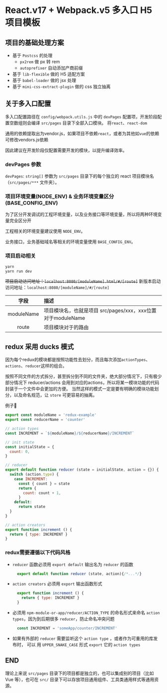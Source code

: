 # React.v17 + Webpack.v5 多入口 H5 项目模板

## 项目的基础处理方案

- 基于 `Postcss` 的处理
  - `px2rem` 做 px 转 rem
  - `autoprefixer` 自动添加产商前缀
- 基于 `lib-flexible` 做的 H5 适配方案
- 基于 `babel-loader` 做的 jsx 处理
- 基于 `mini-css-extract-plugin` 做的 css 独立抽离

## 关于多入口配置

多入口配置路径在 `config/webpack.utils.js` 中的 `devPages` 配置项，开发阶段配置空数组则会编译 `src/pages` 目录下全部入口模块。 将`react`、`react-dom`

通用的依赖提取出为vendor.js，如果项目不依赖`react`，或者为其他如`vue`的依赖可修改vendors.js依赖

因此建议在开发阶段仅配置需要开发的模块，以提升编译效率。

### devPages 参数

`devPages`: `string[]` 参数为 `src/pages` 目录下的每个独立的 react 项目模块名（`src/pages/***` 文件夹）。

### 项目环境变量(NODE_ENV) & 业务环境变量区分(BASE_CONFIG_ENV)

为了区分开发调试的工程环境变量，以及业务接口等环境变量，所以将两种环境变量完全区分开

工程相关的环境变量建议使用 `NODE_ENV`。

业务接口，业务基础域名等相关的环境变量使用 `BASE_CONFIG_ENV`。

### 项目启动相关

```bash
yarn
yarn run dev
```

~~项目启动访问地址：`localhost:8080/[moduleName].html/#/[route]`~~
新版本启动访问地址：`localhost:8080/[moduleName]/#/[route]`

|字段 | 描述|
|:---:|:----|
|moduleName | 项目模块名，也就是项目 src/pages/xxx，xxx位置对于moduleName|
|route | 项目模块对于的路由|

## redux 采用 ducks 模式

因为每个redux的模块都是按照功能性去划分，而且每次添加`actionTypes`、`actions`、`reducer`这样的组合。

按照不同文件的方式拆分，甚至拆分到不同的文件夹，绝大部分情况下，只有极少部分情况下 reducer/actions 会用到对应的actions，所以将某一模块功能的代码封装于一个文件中会更加的方便。
当然这样的模式一定是要有明确的模块功能划分，以及命名规范，让 `store` 可更容易的抽离。

例子🌰

```javascript
export const moduleName = 'redux-example'
export const reducerName = 'counter'

// action types
const INCREMENT = `${moduleName}/${reducerName}/INCREMENT`

// init state
const initialState = {
  count: 0,
}

// reducer
export default function reducer (state = initialState, action = {}) {
  switch (action.type) {
    case INCREMENT:
      const { count } = state
      return {
        count: count + 1,
      }
    default:
      return state
  }
}

// action creators
export function increment () {
  return { type: INCREMENT }
}

```

### redux需要遵循以下代码风格

- `reducer` 函数必须用 `export default` 输出名为 `reducer` 的函数
  ```javascript
    export default function reducer (state, action){/*...*/}
  ```
- `action creators` 必须用 `export` 输出函数形式
  ```javascript
    export function increment () {
      return { type: INCREMENT }
    }
  ```
- 必须用 `npm-module-or-app/reducer/ACTION_TYPE` 的命名形式来命名 `action types`，因为到后期很多 `reducer`，防止命名冲突问题
  ```javascript
    const INCREMENT = 'someApp/counter/INCREMENT'
  ```

- 如果有外部的 `reducer` 需要监听这个 `action type` ，或者作为可重用的库发布时， 可以 用 `UPPER_SNAKE_CASE` 形式 `export` 它的 `action types`

## END

理论上来说 `src/pages` 目录下的项目都是独立的，也可以集成别的项目（比如 Vue 等），也可在 `src/` 目录下可以存放项目通用组件、工具类通用样式等通用资源。
